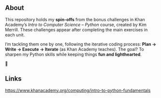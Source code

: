 ## About  
This repository holds my **spin-offs** from the bonus challenges in Khan Academy’s *Intro to Computer Science – Python* course, created by Kim Merrill. These challenges appear after completing the main exercises in each unit.  

I’m tackling them one by one, following the iterative coding process: **Plan → Write → Execute → Iterate** (as Khan Academy teaches). The goal? To sharpen my Python skills while keeping things **fun and lighthearted**.  

🙂

## Links  
https://www.khanacademy.org/computing/intro-to-python-fundamentals
